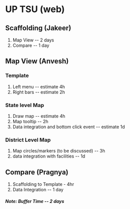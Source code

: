 # UP TSU (web)

## Scaffolding (Jakeer)

1. Map View -- 2 days
2. Compare -- 1 day

## Map View (Anvesh)

### Template

1. Left menu -- estimate 4h
2. Right bars -- estimate 2h

### State level Map

1. Draw map -- estimate 4h
2. Map tooltip -- 2h
3. Data integration and bottom click event -- estimate 1d

### District Level Map

1. Map circles/markers (to be discussed) -- 3h
2. data integration with facilities -- 1d

## Compare (Pragnya)

1. Scaffolding to Template - 4hr
2. Data Integration -- 1 day

##### Note: Buffer Time -- 2 days
